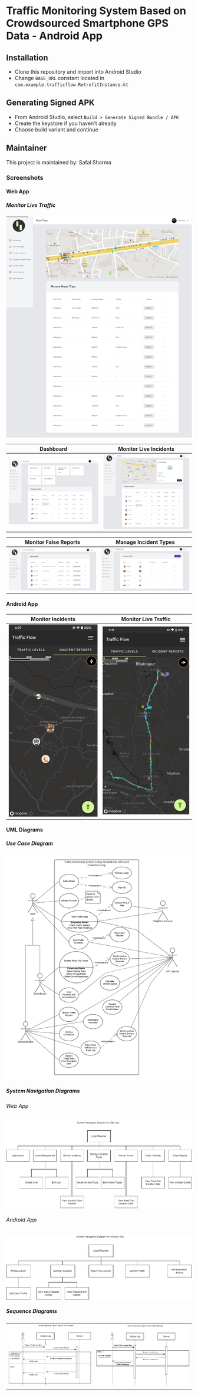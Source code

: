 # Traffic Monitoring System Based on Crowdsourced Smartphone GPS Data - Android App


## Installation

- Clone this repository and import into Android Studio
- Change `BASE_URL` constant located in `com.example.trafficflow.RetrofitInstance.kt`

## Generating Signed APK

- From Android Studio, select `Build > Generate Signed Bundle / APK`
- Create the keystore if you haven't already
- Choose build variant and continue

## Maintainer
This project is maintained by: Safal Sharma
    


### Screenshots

#### Web App

##### Monitor Live Traffic
![Monitor Live Traffic](https://raw.githubusercontent.com/SafalFrom2050/traffic-flow-laravel-inertia/main/screenshots/Web/monitor-traffic.jpeg)


| Dashboard | Monitor Live Incidents |
|--|--|
| ![Admin Dashboard](https://raw.githubusercontent.com/SafalFrom2050/traffic-flow-laravel-inertia/main/screenshots/Web/dashboard.jpeg) | ![Monitor Live Incidents](https://raw.githubusercontent.com/SafalFrom2050/traffic-flow-laravel-inertia/main/screenshots/Web/monitor-incidents.jpeg) |


| Monitor False Reports | Manage Incident Types |
|--|--|
| ![Monitor False Reports](https://raw.githubusercontent.com/SafalFrom2050/traffic-flow-laravel-inertia/main/screenshots/Web/false-reports.jpeg) | ![Manage Incidents Type](https://raw.githubusercontent.com/SafalFrom2050/traffic-flow-laravel-inertia/main/screenshots/Web/incidents-type.jpeg) |


#### Android App

|Monitor Incidents | Monitor Live Traffic |
|--|--|
| ![Monitor Live Incidents](https://raw.githubusercontent.com/SafalFrom2050/traffic-flow-laravel-inertia/main/screenshots/Android/275900287_393020592444098_8529507673915566602_n.png) | ![Monitor Live Traffic](https://raw.githubusercontent.com/SafalFrom2050/traffic-flow-laravel-inertia/main/screenshots/Android/278706467_740366900484412_6616045705518471571_n.png) |


#### UML Diagrams
##### Use Case Diagram
![UML Diagram](https://raw.githubusercontent.com/SafalFrom2050/traffic-flow-laravel-inertia/main/diagrams/Use%20Case%20Traffic%20Flow.png)


##### System Navigation Diagrams
###### Web App
![System Navigation Diagram for Web App](https://github.com/SafalFrom2050/traffic-flow-laravel-inertia/blob/main/diagrams/System%20Navigation/Admin%20System%20Navigation%20Diagram.drawio.png?raw=true)

###### Android App
![System Navigation Diagram for Android App](https://raw.githubusercontent.com/SafalFrom2050/traffic-flow-laravel-inertia/main/diagrams/System%20Navigation/Android%20System%20Navigation%20Diagram.drawio.png)


##### Sequence Diagrams
| | |
|--|--|
| ![Sequence Diagram to Report Traffic Incidents](https://raw.githubusercontent.com/SafalFrom2050/traffic-flow-laravel-inertia/main/diagrams/Activity%20Sequence/Report%20Traffic%20Incident.png) | ![Sequence Diagram for Viewing Traffic Heatmaps](https://raw.githubusercontent.com/SafalFrom2050/traffic-flow-laravel-inertia/main/diagrams/Activity%20Sequence/Traffic%20Flow%20Heatmap.png) |
|  |  |
